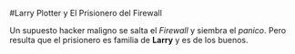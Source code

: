 
#Larry Plotter y El Prisionero del Firewall

Un supuesto hacker maligno se salta el *Firewall* y siembra el *panico*.
Pero resulta que el prisionero es familia de **Larry** y es de los buenos.